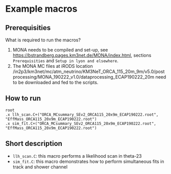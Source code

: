 Example macros
===============

Prerequisities
---------------

What is required to run the macros?

1) MONA needs to be compiled and set-up, see https://bstrandberg.pages.km3net.de/MONA/index.html, sections `Prerequisities` and `Setup in lyon and elsewhere`.
2) The MONA MC files at iRODS location /in2p3/km3net/mc/atm_neutrino/KM3NeT_ORCA_115_20m_9m/v5.0/postprocessing/MONA_190222_v1.0/dataprocessing_ECAP190222_20m need to be downloaded and fed to the scripts.

How to run
-----------

~~~
root
.x llh_scan.C+("ORCA_MCsummary_SEv2_ORCA115_20x9m_ECAP190222.root", "EffMass_ORCA115_20x9m_ECAP190222.root")
.x sim_fit.C+("ORCA_MCsummary_SEv2_ORCA115_20x9m_ECAP190222.root", "EffMass_ORCA115_20x9m_ECAP190222.root")
~~~

Short description
-----------------

* `llh_scan.C`: this macro performs a likelihood scan in theta-23
* `sim_fit.C`: this macro demonstrates how to perform simultaneous fits in track and shower channel
